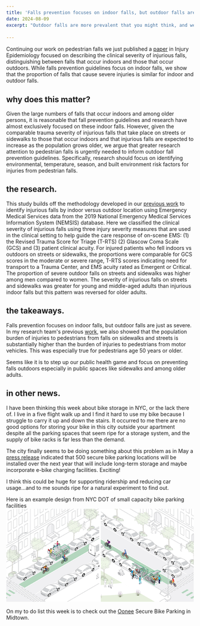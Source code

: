```yaml
---
title: 'Falls prevention focuses on indoor falls, but outdoor falls are just as severe.'
date: 2024-08-09
excerpt: "Outdoor falls are more prevalent that you might think, and we show that the proportion of falls that cause severe injuries is similar for indoor and outdoor falls."

---
```


Continuing our work on pedestrian falls we just published a [paper](https://www.ncbi.nlm.nih.gov/pmc/articles/PMC11312827/) in Injury Epidemiology focused on describing the clinical severity of injurious falls, distinguishing between falls that occur indoors and those that occur outdoors. While falls prevention guidelines focus on indoor falls, we show that the proportion of falls that cause severe injuries is similar for indoor and outdoor falls. 

why does this matter?
------

Given the large numbers of falls that occur indoors and among older persons, it is reasonable that fall prevention guidelines and research have almost exclusively focused on these indoor falls. However, given the comparable trauma severity of injurious falls that take place on streets or sidewalks to those that occur indoors and that injurious falls are expected to increase as the population grows older, we argue that greater research attention to pedestrian falls is urgently needed to inform outdoor fall prevention guidelines.  Specifically, research should focus on identifying environmental, temperature, season, and built environment risk factors for injuries from pedestrian falls.

the research.
------

This study builds off the methodology developed in our [previous work](https://pubmed.ncbi.nlm.nih.gov/36635714/) to identify injurious falls by indoor versus outdoor location using Emergency Medical Services data from the 2019 National Emergency Medical Services Information System (NEMSIS) database. Here we classified the clinical severity of injurious falls using three injury severity measures that are used in the clinical setting to help guide the care response of on-scene EMS: (1) the Revised Trauma Score for Triage (T-RTS) (2) Glascow Coma Scale (GCS) and (3) patient clinical acuity. For injured patients who fell indoors vs outdoors on streets or sidewalks, the proportions were comparable for GCS scores in the moderate or severe range, T-RTS scores indicating need for transport to a Trauma Center, and EMS acuity rated as Emergent or Critical. The proportion of severe outdoor falls on streets and sidewalks was higher among men compared to women. The severity of injurious falls on streets and sidewalks was greater for young and middle-aged adults than injurious indoor falls but this pattern was reversed for older adults.

the takeaways.
------

Falls prevention focuses on indoor falls, but outdoor falls are just as severe. In my research team's previous [work](https://pubmed.ncbi.nlm.nih.gov/38236430/), we also showed that the population burden of injuries to pedestrians from falls on sidewalks and streets is substantially higher than the burden of injuries to pedestrians from motor vehicles. This was especially true for pedestrians age 50 years or older.

Seems like it is to step up our public health game and focus on preventing falls outdoors especially in public spaces like sidewalks and among older adults. 

in other news.
------

I have been thinking this week about bike storage in NYC, or the lack there of. I live in a five flight walk up and I find it hard to use my bike because I struggle to carry it up and down the stairs. It occurred to me there are no good options for storing your bike in this city outside your apartment despite all the parking spaces that seem ripe for a storage system, and the supply of bike racks is far less than the demand. 

The city finally seems to be doing something about this problem as in May a [press release](https://www.nyc.gov/html/dot/html/pr2024/nyc-dot-bike-parking-locations.shtml) indicated that 500 secure bike parking locations will be installed over the next year that will include long-term storage and maybe incorporate e-bike charging facilities. Exciting! 

I think this could be huge for supporting ridership and reducing car usage...and to me sounds ripe for a natural experiment to find out.

Here is an example design from NYC DOT of  small capacity bike parking facilities![](../images/blogpost2.png)

On my to do list this week is to check out the [Oonee](https://www.oonee.me/) Secure Bike Parking in Midtown. 